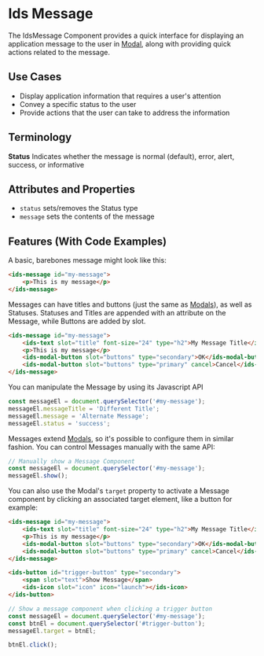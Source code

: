 # Ids Message

The IdsMessage Component provides a quick interface for displaying an application message to the user in [Modal]('../ids-modal/README.md'), along with providing quick actions related to the message.

## Use Cases

- Display application information that requires a user's attention
- Convey a specific status to the user
- Provide actions that the user can take to address the information

## Terminology

**Status** Indicates whether the message is normal (default), error, alert, success, or informative

## Attributes and Properties

- `status` sets/removes the Status type
- `message` sets the contents of the message

## Features (With Code Examples)

A basic, barebones message might look like this:

```html
<ids-message id="my-message">
    <p>This is my message</p>
</ids-message>
```

Messages can have titles and buttons (just the same as [Modals](../ids-modal/README.md)), as well as Statuses.  Statuses and Titles are appended with an attribute on the Message, while Buttons are added by slot.

```html
<ids-message id="my-message">
    <ids-text slot="title" font-size="24" type="h2">My Message Title</ids-text>
    <p>This is my message</p>
    <ids-modal-button slot="buttons" type="secondary">OK</ids-modal-button>
    <ids-modal-button slot="buttons" type="primary" cancel>Cancel</ids-modal-button>
</ids-message>
```

You can manipulate the Message by using its Javascript API

```js
const messageEl = document.querySelector('#my-message');
messageEl.messageTitle = 'Different Title';
messageEl.message = 'Alternate Message';
messageEl.status = 'success';
```

Messages extend [Modals](../ids-modal/README.md), so it's possible to configure them in similar fashion.  You can control Messages manually with the same API:

```js
// Manually show a Message Component
const messageEl = document.querySelector('#my-message');
messageEl.show();
```

You can also use the Modal's `target` property to activate a Message component by clicking an associated target element, like a button for example:

```html
<ids-message id="my-message">
    <ids-text slot="title" font-size="24" type="h2">My Message Title</ids-text>
    <p>This is my message</p>
    <ids-modal-button slot="buttons" type="secondary">OK</ids-modal-button>
    <ids-modal-button slot="buttons" type="primary" cancel>Cancel</ids-modal-button>
</ids-message>

<ids-button id="trigger-button" type="secondary">
    <span slot="text">Show Message</span>
    <ids-icon slot="icon" icon="launch"></ids-icon>
</ids-button>
```

```js
// Show a message component when clicking a trigger button
const messageEl = document.querySelector('#my-message');
const btnEl = document.querySelector('#trigger-button');
messageEl.target = btnEl;

btnEl.click();
```
